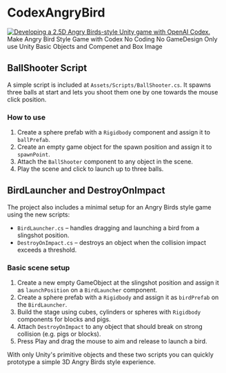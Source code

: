 # CodexAngryBird
[![Developing a 2.5D Angry Birds-style Unity game with OpenAI Codex.](Https://www.youtube.com/watch?v=thMHzO1EGAg)](http://www.youtube.com/watch?v=thMHzO1EGAg)
Make Angry Bird Style Game  with Codex
No Coding No GameDesign
Only use Unity Basic Objects and Compenet and Box Image

## BallShooter Script

A simple script is included at `Assets/Scripts/BallShooter.cs`.
It spawns three balls at start and lets you shoot them one by one
towards the mouse click position.

### How to use
1. Create a sphere prefab with a `Rigidbody` component and assign it to `ballPrefab`.
2. Create an empty game object for the spawn position and assign it to `spawnPoint`.
3. Attach the `BallShooter` component to any object in the scene.
4. Play the scene and click to launch up to three balls.

## BirdLauncher and DestroyOnImpact

The project also includes a minimal setup for an Angry Birds style game using the new scripts:

- `BirdLauncher.cs` – handles dragging and launching a bird from a slingshot position.
- `DestroyOnImpact.cs` – destroys an object when the collision impact exceeds a threshold.

### Basic scene setup
1. Create a new empty GameObject at the slingshot position and assign it as `launchPosition` on a `BirdLauncher` component.
2. Create a sphere prefab with a `Rigidbody` and assign it as `birdPrefab` on the `BirdLauncher`.
3. Build the stage using cubes, cylinders or spheres with `Rigidbody` components for blocks and pigs.
4. Attach `DestroyOnImpact` to any object that should break on strong collision (e.g. pigs or blocks).
5. Press Play and drag the mouse to aim and release to launch a bird.

With only Unity's primitive objects and these two scripts you can quickly prototype a simple 3D Angry Birds style experience.
